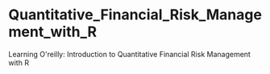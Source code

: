 # Quantitative_Financial_Risk_Management_with_R
Learning O'reilly: Introduction to Quantitative Financial Risk Management with R
